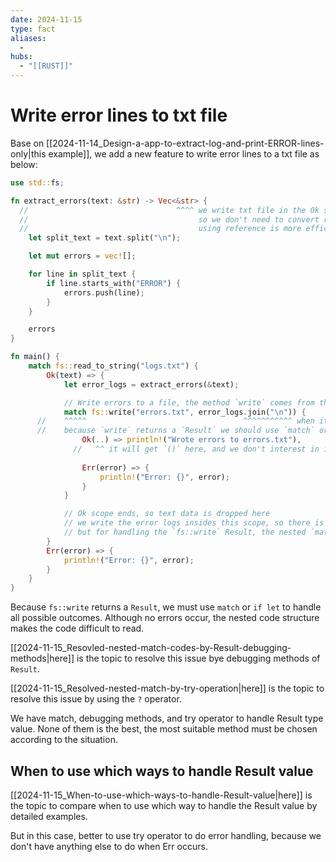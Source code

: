 ```yaml
---
date: 2024-11-15
type: fact
aliases:
  -
hubs:
  - "[[RUST]]"
---
```


# Write error lines to txt file

Base on [[2024-11-14_Design-a-app-to-extract-log-and-print-ERROR-lines-only|this example]], we add a new feature to write error lines to a txt file as below:

```rust
use std::fs;

fn extract_errors(text: &str) -> Vec<&str> {
  //                                 ^^^^ we write txt file in the Ok scope,
  //                                      so we don't need to convert reference to ownership
  //                                      using reference is more efficient and occupies less memory
    let split_text = text.split("\n");

    let mut errors = vec![];

    for line in split_text {
        if line.starts_with("ERROR") {
            errors.push(line);
        }
    }

    errors
}

fn main() {
    match fs::read_to_string("logs.txt") {
        Ok(text) => {
            let error_logs = extract_errors(&text);

            // Write errors to a file, the method `write` comes from the `fs` module just like `read_to_string`
            match fs::write("errors.txt", error_logs.join("\n")) {
      //    ^^^^^                                   ^^^^^^^^^^^ when it work on &str, it will return &str as well
      //    because `write` returns a `Result` we should use `match` or `if let` to handle all possible outcomes
                Ok(..) => println!("Wrote errors to errors.txt"),
              //   ^^ it will get `()` here, and we don't interest in it, so we use `..` to ignore it
               
                Err(error) => {
                    println!("Error: {}", error);
                }
            }

            // Ok scope ends, so text data is dropped here
            // we write the error logs insides this scope, so there is no error happens here
            // but for handling the `fs::write` Result, the nested `match` is used, which is nasty to read
        }
        Err(error) => {
            println!("Error: {}", error);
        }
    }
}
```

Because `fs::write` returns a `Result`, we must use `match` or `if let` to handle all possible outcomes. Although no errors occur, the nested code structure makes the code difficult to read.

[[2024-11-15_Resovled-nested-match-codes-by-Result-debugging-methods|here]]  is the topic to resolve this issue bye debugging methods of `Result`. 

[[2024-11-15_Resolved-nested-match-by-try-operation|here]] is the topic to resolve this issue by using the `?` operator.

We have match, debugging methods, and try operator to handle Result type value. None of them is the best, the most suitable method must be chosen according to the situation.


## When to use which ways to handle Result value

[[2024-11-15_When-to-use-which-ways-to-handle-Result-value|here]] is the topic to compare when to use which way to handle the Result value by detailed examples.
 
But in this case, better to use try operator to do error handling, because we don't have anything else to do when Err occurs. 
